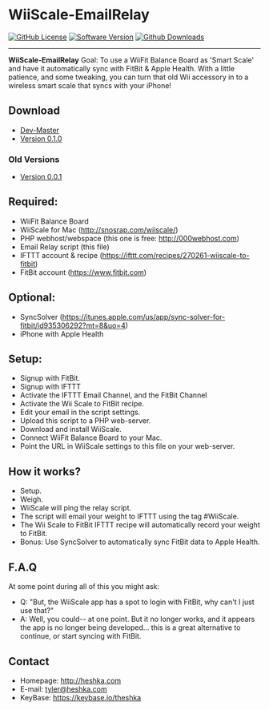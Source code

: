 WiiScale-EmailRelay
======

[![GitHub License](https://img.shields.io/github/license/mashape/apistatus.svg)](https://github.com/theshka/WiiScale-EmailRelay/blob/master/LICENSE)
[![Software Version](https://img.shields.io/badge/version-0.1.0-red.svg)](https://github.com/theshka/WiiScale-EmailRelay/releases/latest)
[![Github Downloads](https://img.shields.io/github/downloads/theshka/WiiScale-EmailRelay/latest/total.svg)](https://github.com/theshka/WiiScale-EmailRelay/releases)

---

**WiiScale-EmailRelay** Goal: To use a WiiFit Balance Board as 'Smart Scale' and have it automatically sync with FitBit & Apple Health. With a little patience, and some tweaking, you can turn that old Wii accessory in to a wireless smart scale that syncs with your iPhone!

## Download
* [Dev-Master](https://github.com/theshka/WiiScale-EmailRelay/archive/master.zip)
* [Version 0.1.0](https://github.com/theshka/WiiScale-EmailRelay/archive/v.0.1.0.zip)

### Old Versions
* [Version 0.0.1](https://github.com/theshka/WiiScale-EmailRelay/archive/0.01.zip)

## Required:
- WiiFit Balance Board
- WiiScale for Mac (http://snosrap.com/wiiscale/)
- PHP webhost/webspace (this one is free: http://000webhost.com)
- Email Relay script (this file)
- IFTTT account & recipe (https://ifttt.com/recipes/270261-wiiscale-to-fitbit)
- FitBit account (https://www.fitbit.com)

## Optional:
- SyncSolver (https://itunes.apple.com/us/app/sync-solver-for-fitbit/id935306292?mt=8&uo=4)
- iPhone with Apple Health

## Setup:
- Signup with FitBit.
- Signup with IFTTT
- Activate the IFTTT Email Channel, and the FitBit Channel
- Activate the Wii Scale to FitBit recipe.
- Edit your email in the script settings.
- Upload this script to a PHP web-server.
- Download and install WiiScale.
- Connect WiiFit Balance Board to your Mac.
- Point the URL in WiiScale settings to this file on your web-server.

## How it works?
- Setup.
- Weigh.
- WiiScale will ping the relay script.
- The script will email your weight to IFTTT using the tag #WiiScale.
- The Wii Scale to FitBit IFTTT recipe will automatically record your weight to FitBit.
- Bonus: Use SyncSolver to automatically sync FitBit data to Apple Health.

## F.A.Q
At some point during all of this you might ask:

- Q: "But, the WiiScale app has a spot to login with FitBit, why can't I just use that?"
- A: Well, you could-- at one point. But it no longer works, and it appears the app is no longer being developed... this is a great alternative to continue, or start syncing with FitBit.

## Contact
* Homepage: http://heshka.com
* E-mail: tyler@heshka.com
* KeyBase: https://keybase.io/theshka
